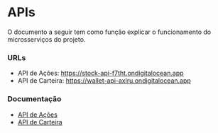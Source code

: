 # APIs

O documento a seguir tem como função explicar o funcionamento do microsserviços do projeto.

### URLs

- API de Ações: https://stock-api-f7tht.ondigitalocean.app
- API de Carteira: https://wallet-api-axlru.ondigitalocean.app

### Documentação

- [API de Ações](/api/api_acoes.md)
- [API de Carteira](/api/api_carteira.md)